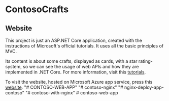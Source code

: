 # ContosoCrafts

## Website
  This project is just an ASP.NET Core application, created with the instructions of Microsoft's official tutorials. It uses all the basic principles of MVC.
  
  Its content is about some crafts, displayed as cards, with a star rating-system, so we can see the usage of web APIs and how they are implemented in .NET Core.
  For more information, visit this [tutorials](https://www.youtube.com/watch?v=lE8NdaX97m0&list=PLdo4fOcmZ0oW8nviYduHq7bmKode-p8Wy).
  
  To visit the website, hosted on Microsoft Azure app service, press this [website](https://contosocraftswebsite20211020193951.azurewebsites.net/).
"# CONTOSO-WEB-APP" 
"# contoso-nginx" 
"# nginx-deploy-app-contoso" 
"# contoso-with-nginx" 
#   c o n t o s o - w e b - a p p  
 